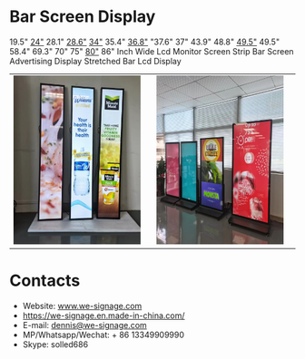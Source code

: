 # Bar Screen Display
19.5" [24"](./specification/24.jpg) 28.1" [28.6"](./specification/28.6.jpg) [34"](./specification/34.jpg) 35.4" [36.8"](./specification/36.8.jpg) "37.6" 37" 43.9" 48.8" [49.5"](./specification/49.5.jpg) 49.5" 58.4" 69.3" 70" 75" [80"](./specification/80.jpg) 86" Inch Wide Lcd Monitor Screen Strip Bar Screen Advertising Display Stretched Bar Lcd Display

<p align = "center">
    <table>
        <tr>
            <td>
                <img src="./img/img_bar_1.jpg"/>
            <td>
            <td>
                <img src="./img/img_bar_2.jpg"/>
            <td>
        </tr>
    </table>
</p>

# Contacts

- Website: www.we-signage.com
- https://we-signage.en.made-in-china.com/
- E-mail: dennis@we-signage.com
- MP/Whatsapp/Wechat: + 86 13349909990
- Skype: solled686
